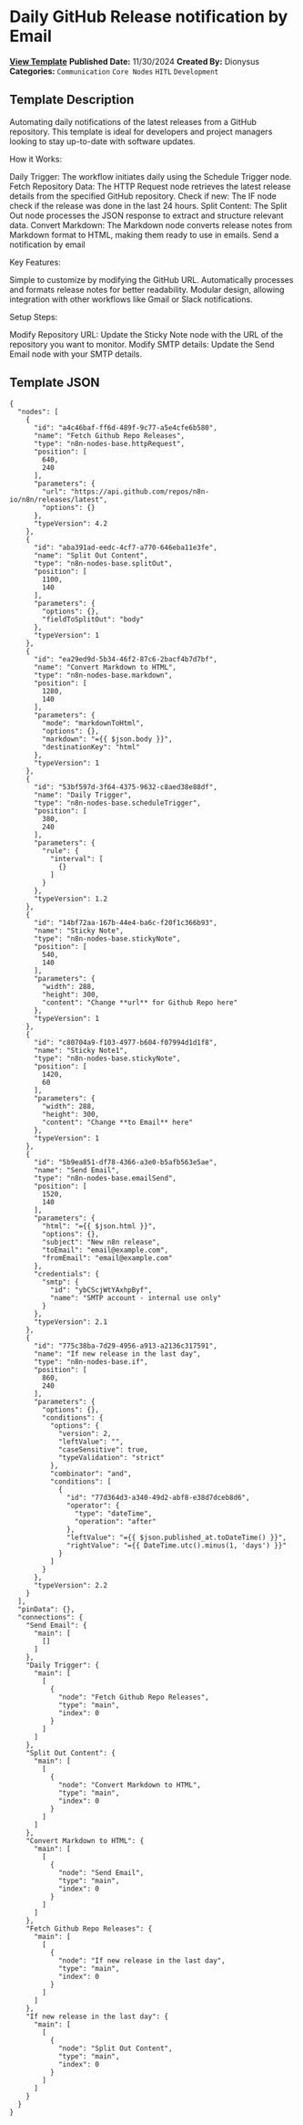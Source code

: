 # Daily GitHub Release notification by Email

**[View Template](https://n8n.io/workflows/2590-/)**  **Published Date:** 11/30/2024  **Created By:** Dionysus  **Categories:** `Communication` `Core Nodes` `HITL` `Development`  

## Template Description

Automating daily notifications of the latest releases from a GitHub repository. This template is ideal for developers and project managers looking to stay up-to-date with software updates.

How it Works:

Daily Trigger: The workflow initiates daily using the Schedule Trigger node.
Fetch Repository Data: The HTTP Request node retrieves the latest release details from the specified GitHub repository.
Check if new: The IF node check if the release was done in the last 24 hours.
Split Content: The Split Out node processes the JSON response to extract and structure relevant data.
Convert Markdown: The Markdown node converts release notes from Markdown format to HTML, making them ready to use in emails.
Send a notification by email

Key Features:

Simple to customize by modifying the GitHub URL.
Automatically processes and formats release notes for better readability.
Modular design, allowing integration with other workflows like Gmail or Slack notifications.

Setup Steps:

Modify Repository URL: Update the Sticky Note node with the URL of the repository you want to monitor.
Modify SMTP details: Update the Send Email node with your SMTP details.


## Template JSON

```
{
  "nodes": [
    {
      "id": "a4c46baf-ff6d-489f-9c77-a5e4cfe6b580",
      "name": "Fetch Github Repo Releases",
      "type": "n8n-nodes-base.httpRequest",
      "position": [
        640,
        240
      ],
      "parameters": {
        "url": "https://api.github.com/repos/n8n-io/n8n/releases/latest",
        "options": {}
      },
      "typeVersion": 4.2
    },
    {
      "id": "aba391ad-eedc-4cf7-a770-646eba11e3fe",
      "name": "Split Out Content",
      "type": "n8n-nodes-base.splitOut",
      "position": [
        1100,
        140
      ],
      "parameters": {
        "options": {},
        "fieldToSplitOut": "body"
      },
      "typeVersion": 1
    },
    {
      "id": "ea29ed9d-5b34-46f2-87c6-2bacf4b7d7bf",
      "name": "Convert Markdown to HTML",
      "type": "n8n-nodes-base.markdown",
      "position": [
        1280,
        140
      ],
      "parameters": {
        "mode": "markdownToHtml",
        "options": {},
        "markdown": "={{ $json.body }}",
        "destinationKey": "html"
      },
      "typeVersion": 1
    },
    {
      "id": "53bf597d-3f64-4375-9632-c8aed38e88df",
      "name": "Daily Trigger",
      "type": "n8n-nodes-base.scheduleTrigger",
      "position": [
        380,
        240
      ],
      "parameters": {
        "rule": {
          "interval": [
            {}
          ]
        }
      },
      "typeVersion": 1.2
    },
    {
      "id": "14bf72aa-167b-44e4-ba6c-f20f1c366b93",
      "name": "Sticky Note",
      "type": "n8n-nodes-base.stickyNote",
      "position": [
        540,
        140
      ],
      "parameters": {
        "width": 288,
        "height": 300,
        "content": "Change **url** for Github Repo here"
      },
      "typeVersion": 1
    },
    {
      "id": "c80704a9-f103-4977-b604-f07994d1d1f8",
      "name": "Sticky Note1",
      "type": "n8n-nodes-base.stickyNote",
      "position": [
        1420,
        60
      ],
      "parameters": {
        "width": 288,
        "height": 300,
        "content": "Change **to Email** here"
      },
      "typeVersion": 1
    },
    {
      "id": "5b9ea851-df78-4366-a3e0-b5afb563e5ae",
      "name": "Send Email",
      "type": "n8n-nodes-base.emailSend",
      "position": [
        1520,
        140
      ],
      "parameters": {
        "html": "={{ $json.html }}",
        "options": {},
        "subject": "New n8n release",
        "toEmail": "email@example.com",
        "fromEmail": "email@example.com"
      },
      "credentials": {
        "smtp": {
          "id": "ybCScjWtYAxhpByf",
          "name": "SMTP account - internal use only"
        }
      },
      "typeVersion": 2.1
    },
    {
      "id": "775c38ba-7d29-4956-a913-a2136c317591",
      "name": "If new release in the last day",
      "type": "n8n-nodes-base.if",
      "position": [
        860,
        240
      ],
      "parameters": {
        "options": {},
        "conditions": {
          "options": {
            "version": 2,
            "leftValue": "",
            "caseSensitive": true,
            "typeValidation": "strict"
          },
          "combinator": "and",
          "conditions": [
            {
              "id": "77d364d3-a340-49d2-abf8-e38d7dceb8d6",
              "operator": {
                "type": "dateTime",
                "operation": "after"
              },
              "leftValue": "={{ $json.published_at.toDateTime() }}",
              "rightValue": "={{ DateTime.utc().minus(1, 'days') }}"
            }
          ]
        }
      },
      "typeVersion": 2.2
    }
  ],
  "pinData": {},
  "connections": {
    "Send Email": {
      "main": [
        []
      ]
    },
    "Daily Trigger": {
      "main": [
        [
          {
            "node": "Fetch Github Repo Releases",
            "type": "main",
            "index": 0
          }
        ]
      ]
    },
    "Split Out Content": {
      "main": [
        [
          {
            "node": "Convert Markdown to HTML",
            "type": "main",
            "index": 0
          }
        ]
      ]
    },
    "Convert Markdown to HTML": {
      "main": [
        [
          {
            "node": "Send Email",
            "type": "main",
            "index": 0
          }
        ]
      ]
    },
    "Fetch Github Repo Releases": {
      "main": [
        [
          {
            "node": "If new release in the last day",
            "type": "main",
            "index": 0
          }
        ]
      ]
    },
    "If new release in the last day": {
      "main": [
        [
          {
            "node": "Split Out Content",
            "type": "main",
            "index": 0
          }
        ]
      ]
    }
  }
}
```
